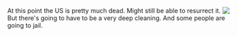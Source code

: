 <img src="http://scripting.com/images/2019/12/24/santa.png" border="0" align="right">At this point the US is pretty much dead. Might still be able to resurrect it. But there's going to have to be a very deep cleaning. And some people are going to jail.
